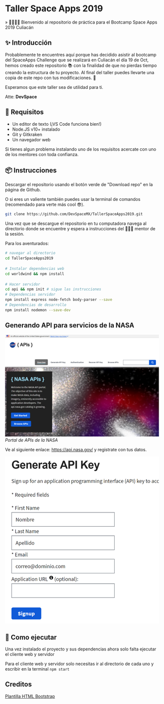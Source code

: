 # Taller Space Apps 2019

» 🚀👩🏽‍💻 Bienvenido al repositorio de práctica para el Bootcamp Space Apps 2019 Culiacán

## ✨ Introducción

Probablemente te encuentres aquí porque has decidido asistir al bootcamp del SpaceApps Challenge que se realizará en Culiacán el día 19 de Oct, hemos creado este repositorio 📚 con la finalidad de que no pierdas tiempo creando la estructura de tu proyecto. Al final del taller puedes llevarte una copia de este repo con tus modificaciones. 🤠

Esperamos que este taller sea de utilidad para ti.

Atte: **DevSpace**

## 📝 Requisitos

- Un editor de texto (¡VS Code funciona bien!)
- Node.JS v10+ instalado
- Git y Gitkraken
- Un navegador web

Si tienes algun problema instalando uno de los requisitos acercate con uno de los mentores con toda confianza.

## 📦 Instrucciones

Descargar el repositorio usando el botón verde de "Download repo" en la página de Github.

O si eres un valiente también puedes usar la terminal de comandos (recomendado para verte más cool 😎).

```bash
git clone https://github.com/DevSpaceMX/TallerSpaceApps2019.git
```

Una vez que se descargue el repositorio en tu computadora navega al directorio donde se encuentre y espera a instrucciones del 👨🏽‍🏫 mentor de la sesión.

Para los aventurados:

```bash
# navegar al directorio
cd TallerSpaceApps2019

# Instalar dependencias web
cd worldwind && npm install

# Hacer servidor
cd api && npm init # sigue las instrucciones
# Dependencias servidor
npm install express node-fetch body-parser --save
# Dependencias de desarrollo
npm install nodemon --save-dev
```

## Generando API para servicios de la NASA

![Web de api.nasa.gov](/api/ApiGov.png)
*Portal de APIs de la NASA*

Ve al siguiente enlace: <https://api.nasa.gov/> y registrate con tus datos.

![Formulario](/api/GenerarKey.png)

## 🐢 Como ejecutar

Una vez instalado el proyecto y sus dependencias ahora solo falta ejecutar el cliente web y servidor

Para el cliente web y servidor solo necesitas ir al directorio de cada uno y escribir en la terminal
`npm start`

## Creditos

[Plantilla HTML Bootstrap](https://github.com/BlackrockDigital/startbootstrap)
